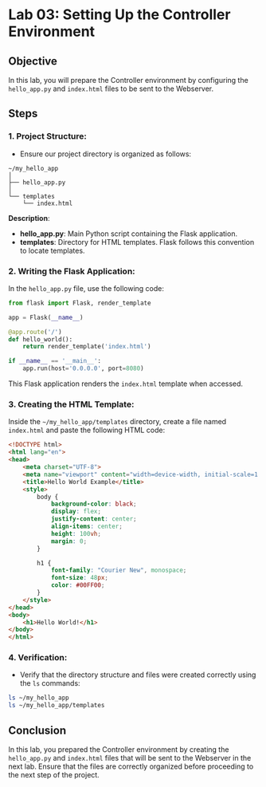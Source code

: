 # Lab 03: Setting Up the Controller Environment

## Objective

In this lab, you will prepare the Controller environment by configuring the `hello_app.py` and `index.html` files to be sent to the Webserver.

## Steps

### 1. **Project Structure**:

- Ensure our project directory is organized as follows:

```plaintext
~/my_hello_app
│
├── hello_app.py
│
└── templates
    └── index.html
```

**Description**:
- **hello_app.py**: Main Python script containing the Flask application.
- **templates**: Directory for HTML templates. Flask follows this convention to locate templates.

### 2. **Writing the Flask Application**:

In the `hello_app.py` file, use the following code:

```python
from flask import Flask, render_template

app = Flask(__name__)

@app.route('/')
def hello_world():
    return render_template('index.html')

if __name__ == '__main__':
    app.run(host='0.0.0.0', port=8080)
```

This Flask application renders the `index.html` template when accessed.

### 3. **Creating the HTML Template**:

Inside the `~/my_hello_app/templates` directory, create a file named `index.html` and paste the following HTML code:

```html
<!DOCTYPE html>
<html lang="en">
<head>
    <meta charset="UTF-8">
    <meta name="viewport" content="width=device-width, initial-scale=1.0">
    <title>Hello World Example</title>
    <style>
        body {
            background-color: black;
            display: flex;
            justify-content: center;
            align-items: center;
            height: 100vh;
            margin: 0;
        }

        h1 {
            font-family: "Courier New", monospace;
            font-size: 48px;
            color: #00FF00;
        }
    </style>
</head>
<body>
    <h1>Hello World!</h1>
</body>
</html>
```

### 4. **Verification**:

- Verify that the directory structure and files were created correctly using the `ls` commands:

```bash
ls ~/my_hello_app
ls ~/my_hello_app/templates
```

## Conclusion

In this lab, you prepared the Controller environment by creating the `hello_app.py` and `index.html` files that will be sent to the Webserver in the next lab. Ensure that the files are correctly organized before proceeding to the next step of the project.